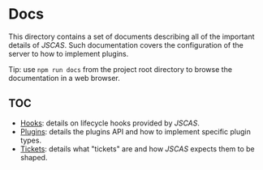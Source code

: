 # Docs

This directory contains a set of documents describing all of the important
details of *JSCAS*. Such documentation covers the configuration of the server
to how to implement plugins.

Tip: use `npm run docs` from the project root directory to browse the
documentation in a web browser.

## TOC

- [Hooks](/docs/Hooks.md): details on lifecycle hooks provided by *JSCAS*.
- [Plugins](/docs/Plugins.md): details the plugins API and how to implement specific
plugin types.
- [Tickets](/docs/Tickets.md): details what "tickets" are and how *JSCAS* expects
them to be shaped.
